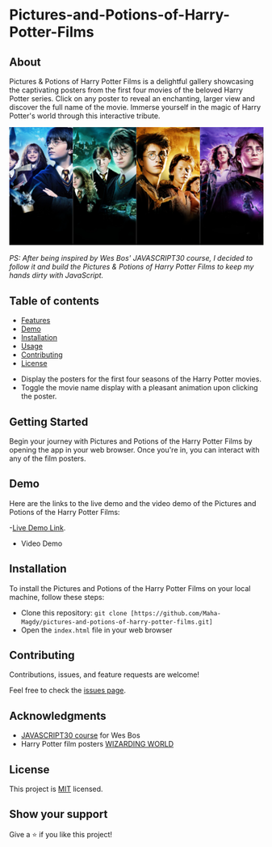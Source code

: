 # Pictures-and-Potions-of-Harry-Potter-Films

## About

Pictures & Potions of Harry Potter Films is a delightful gallery showcasing the captivating posters from the first four movies of the beloved Harry Potter series. Click on any poster to reveal an enchanting, larger view and discover the full name of the movie. Immerse yourself in the magic of Harry Potter's world through this interactive tribute.

![screenshot](./app_screenshot.png)

*PS: After being inspired by Wes Bos' JAVASCRIPT30 course, I decided to follow it and build the Pictures & Potions of Harry Potter Films to keep my hands dirty with JavaScript.*

## Table of contents

- [ Features ](#features)
- [ Demo ](#demo)
- [ Installation ](#installation)
- [ Usage ](#usage)
- [ Contributing ](#contributing)
- [ License ](#license)

<a name="features"></a>

- Display the posters for the first four seasons of the Harry Potter movies.
- Toggle the movie name display with a pleasant animation upon clicking the poster.

## Getting Started 

Begin your journey with Pictures and Potions of the Harry Potter Films by opening the app in your web browser. Once you're in, you can interact with any of the film posters.

<a name="demo"></a>

## Demo

Here are the links to the live demo and the video demo of the Pictures and Potions of the Harry Potter Films:

-[Live Demo Link](https://maha-magdy.github.io/pictures-and-potions-of-harry-potter-films/).
- Video Demo

<a name="installation"></a>

## Installation

To install the Pictures and Potions of the Harry Potter Films on your local machine, follow these steps:

- Clone this repository: `git clone [https://github.com/Maha-Magdy/pictures-and-potions-of-harry-potter-films.git]`
- Open the `index.html` file in your web browser

## Contributing

Contributions, issues, and feature requests are welcome!

Feel free to check the [issues page](https://github.com/Maha-Magdy/pictures-and-potions-of-harry-potter-films/issues).

<a name="acknowledgments"></a>

## Acknowledgments

- <a href="https://javascript30.com/">JAVASCRIPT30 course</a> for Wes Bos
- Harry Potter film posters <a href="https://www.wizardingworld.com/">WIZARDING WORLD</a>

<a name="license"></a>

## License

This project is [MIT](./LICENSE) licensed.

## Show your support

Give a ⭐️ if you like this project!

<!-- git the images from Wizarding World website -->
